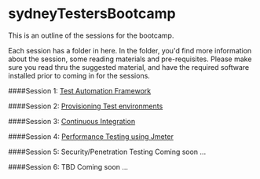 sydneyTestersBootcamp
=====================

This is an outline of the sessions for the bootcamp. 

Each session has a folder in here. In the folder, you'd find more information about the session, some reading materials and pre-requisites. Please make sure you read thru the suggested material, and have the required software installed prior to coming in for the sessions.

####Session 1: [Test Automation Framework](01_TestingFramework/)

####Session 2: [Provisioning Test environments](02_ProvisioningTestEnvironment/)

####Session 3: [Continuous Integration](03_ContinuousIntegration/)

####Session 4: [Performance Testing using Jmeter](04_PerformanceTesting/)

####Session 5: Security/Penetration Testing
Coming soon ...

####Session 6: TBD
Coming soon ...